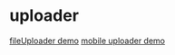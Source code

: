 # uploader

[fileUploader demo](https://howiefh.github.io/uploader/demo/fileUploader.html)
[mobile uploader demo](https://howiefh.github.io/uploader/demo/mobileUploader.html)